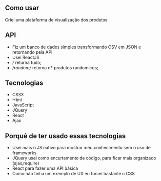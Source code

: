 ## Como usar

Criei uma plataforma de visualização dos produtos

## API

* Fiz um banco de dados simples transformando CSV em JSON e retornando pela API
* Usei ReactJS
* */* returna tudo;
* */random/<n>* retorna n* produtos randomicos;

## Tecnologias

* CSS3
* Html
* JavaScript
* JQuery
* React
* Ajax

## Porquê de ter usado essas tecnologias

* Usei mais o JS nativo para mostrar meu conhecimento sem o uso de frameworks
* JQuery usei como encurtamento de código, para ficar mais organizado (ajax,require)
* React para fazer uma API básica
* Como não tinha um exemplo de UX eu forcei bastante o CSS
